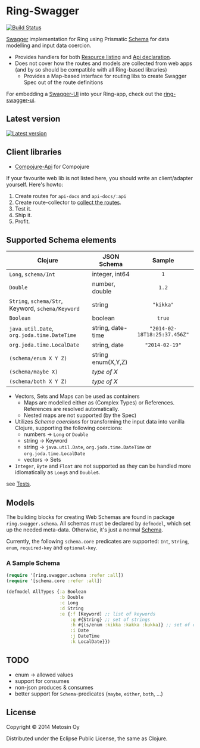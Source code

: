 # Ring-Swagger

[![Build Status](https://travis-ci.org/metosin/ring-swagger.png?branch=master)](https://travis-ci.org/metosin/ring-swagger)

[Swagger](...) implementation for Ring using Prismatic [Schema](https://github.com/Prismatic/schema) for data modelling and input data coercion.

- Provides handlers for both [Resource listing](https://github.com/wordnik/swagger-core/wiki/Resource-Listing) and [Api declaration](https://github.com/wordnik/swagger-core/wiki/API-Declaration).
- Does not cover how the routes and models are collected from web apps (and by so should be compatible with all Ring-based libraries)
   - Provides a Map-based interface for routing libs to create Swagger Spec out of the route definitions

For embedding a [Swagger-UI](https://github.com/wordnik/swagger-ui) into your Ring-app, check out the [ring-swagger-ui](https://github.com/metosin/ring-swagger-ui).

## Latest version

[![Latest version](https://clojars.org/metosin/ring-swagger/latest-version.svg)](https://clojars.org/metosin/ring-swagger)

## Client libraries

- [Compojure-Api](https://github.com/metosin/compojure-api) for Compojure

If your favourite web lib is not listed here, you should write an client/adapter yourself. Here's howto:

1. Create routes for `api-docs` and `api-docs/:api`
2. Create route-collector to [collect the routes](https://github.com/metosin/ring-swagger/blob/master/test/ring/swagger/core_test.clj).
3. Test it.
4. Ship it.
5. Profit.

## Supported Schema elements

| Clojure | JSON Schema | Sample  |
| --------|-------|:------------:|
| `Long`, `schema/Int`        | integer, int64 | `1`|
| `Double`                    | number, double | `1.2`
| `String`, `schema/Str`, Keyword, `schema/Keyword`      | string | `"kikka"`
| `Boolean`                   | boolean | `true` 
| `java.util.Date`, `org.joda.time.DateTime`  | string, date-time | `"2014-02-18T18:25:37.456Z"`
| `org.joda.time.LocalDate`   | string, date | `"2014-02-19"`
| `(schema/enum X Y Z)`       | string enum(X,Y,Z)
| `(schema/maybe X)`          | *type of X*
| `(schema/both X Y Z)`       | *type of X*

- Vectors, Sets and Maps can be used as containers
  - Maps are modelled either as (Complex Types) or References. References are resolved automatically.
  - Nested maps are not supported (by the Spec)
- Utilizes *Schema coercions* for transforming the input data into vanilla Clojure, supporting the following coercions:
  - numbers -> `Long` or `Double`
  - string -> Keyword
  - string -> `java.util.Date`, `org.joda.time.DateTime` or `org.joda.time.LocalDate`
  - vectors -> Sets
- `Integer`, `Byte` and `Float` are not supported as they can be handled more idiomatically as `Long`s and `Double`s.

see [Tests](https://github.com/metosin/ring-swagger/blob/master/test/ring/swagger/schema_test.clj).

## Models

The building blocks for creating Web Schemas are found in package `ring.swagger.schema`. All schemas must be declared by `defmodel`, which set up the needed meta-data. Otherwise, it's just a normal [Schema](https://github.com/Prismatic/schema).

Currently, the following `schema.core` predicates are supported: `Int`, `String`, `enum`, `required-key` and `optional-key`.

### A Sample Schema

```clojure
(require '[ring.swagger.schema :refer :all])
(require '[schema.core :refer :all])

(defmodel AllTypes {:a Boolean
                    :b Double
                    :c Long
                    :d String
                    :e {:f [Keyword] ;; list of keywords
                        :g #{String} ;; set of strings
                        :h #{(s/enum :kikka :kakka :kukka)} ;; set of enums
                        :i Date
                        :j DateTime
                        :k LocalDate}})
```


## TODO

- enum -> allowed values
- support for consumes
- non-json produces & consumes
- better support for `Schema`-predicates (`maybe`, `either`, `both`, ...)

## License

Copyright © 2014 Metosin Oy

Distributed under the Eclipse Public License, the same as Clojure.
